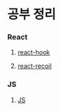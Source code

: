 # 공부 정리

### React
1. <a href="https://github.com/namnamu/namnamu/edit/main/document/react-hook.md">react-hook</a>

2. <a href="https://github.com/namnamu/namnamu/edit/main/document/react-recoil.md">react-recoil</a>

### JS
1. <a href="https://github.com/namnamu/namnamu/edit/main/document/js.md">JS</a>
